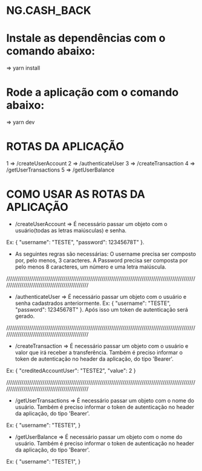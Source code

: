 # NG.CASH_BACK

# Instale as dependências com o comando abaixo:

=> yarn install

# Rode a aplicação com o comando abaixo:

=> yarn dev

# ROTAS DA APLICAÇÃO

1 => /createUserAccount
2 => /authenticateUser
3 => /createTransaction
4 => /getUserTransactions
5 => /getUserBalance

# COMO USAR AS ROTAS DA APLICAÇÃO

- /createUserAccount => É necessário passar um objeto com o usuário(todas as letras maiúsculas) e senha.

Ex: {
"username": "TESTE",
"password": 12345678T"
}.

- As seguintes regras são necessárias:
  O username precisa ser composto por, pelo menos, 3 caracteres.
  A Password precisa ser composta por pelo menos 8 caracteres, um número e uma letra maiúscula.

//////////////////////////////////////////////////////////////////////////////////////////////////////////////////////////////////////////////

- /authenticateUser => É necessário passar um objeto com o usuário e senha cadastrados anteriormente.
  Ex: {
  "username": "TESTE",
  "password": 12345678T"
  }.
  Após isso um token de autenticação será gerado.

//////////////////////////////////////////////////////////////////////////////////////////////////////////////////////////////////////////////

- /createTransaction => É necessário passar um objeto com o usuário e valor que irá receber a transferência. Também é preciso informar o token de autenticação no header da aplicação, do tipo 'Bearer'.

Ex: {
"creditedAccountUser": "TESTE2",
"value": 2
}

//////////////////////////////////////////////////////////////////////////////////////////////////////////////////////////////////////////////

- /getUserTransactions => É necessário passar um objeto com o nome do usuário. Também é preciso informar o token de autenticação no header da aplicação, do tipo 'Bearer'.

Ex: {
"username": "TESTE1",
}

- /getUserBalance => É necessário passar um objeto com o nome do usuário. Também é preciso informar o token de autenticação no header da aplicação, do tipo 'Bearer'.

Ex: {
"username": "TESTE1",
}
